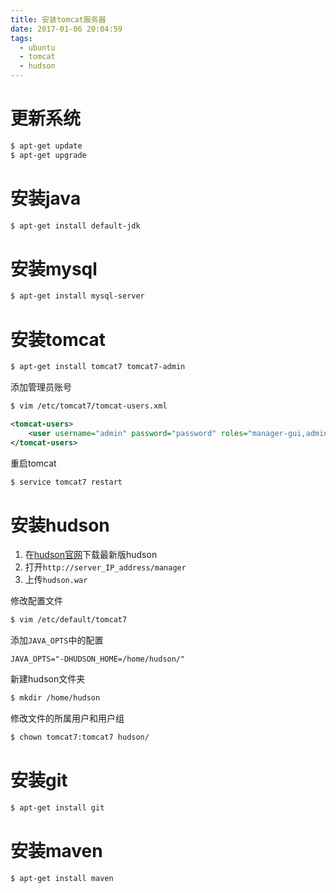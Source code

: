 ```yaml
---
title: 安装tomcat服务器
date: 2017-01-06 20:04:59
tags:
  - ubuntu
  - tomcat
  - hudson
---
```


# 更新系统

```bash
$ apt-get update
$ apt-get upgrade
```

# 安装java

```bash
$ apt-get install default-jdk
```

# 安装mysql

```bash
$ apt-get install mysql-server
```

# 安装tomcat

```bash
$ apt-get install tomcat7 tomcat7-admin
```

添加管理员账号

```bash
$ vim /etc/tomcat7/tomcat-users.xml
```

```xml
<tomcat-users>
    <user username="admin" password="password" roles="manager-gui,admin-gui"/>
</tomcat-users>
```

重启tomcat

```bash
$ service tomcat7 restart
```

# 安装hudson

1. 在[hudson官网](https://www.eclipse.org/hudson/download.php)下载最新版hudson
2. 打开`http://server_IP_address/manager`
3. 上传`hudson.war`

修改配置文件

```bash
$ vim /etc/default/tomcat7
```

添加`JAVA_OPTS`中的配置

```properties
JAVA_OPTS="-DHUDSON_HOME=/home/hudson/"
```

新建hudson文件夹

```bash
$ mkdir /home/hudson
```

修改文件的所属用户和用户组

```bash
$ chown tomcat7:tomcat7 hudson/
```

# 安装git

```bash
$ apt-get install git
```

# 安装maven

```bash
$ apt-get install maven
```
